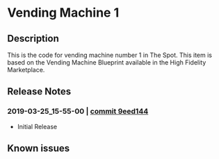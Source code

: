 # Vending Machine 1

## Description
This is the code for vending machine number 1 in The Spot.  This item is based on the Vending Machine Blueprint available in the High Fidelity Marketplace. 


## Release Notes
### 2019-03-25_15-55-00 | [commit 9eed144](https://github.com/highfidelity/hifi-content/pull/333/commits/9eed1446774ace7bc540e7994b12e239f0e87439)
- Initial Release


## Known issues


